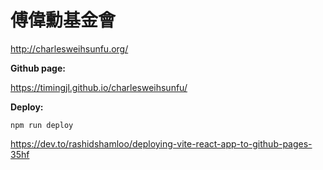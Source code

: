 # 傅偉勳基金會

http://charlesweihsunfu.org/

**Github page:**

https://timingjl.github.io/charlesweihsunfu/

**Deploy:**

```
npm run deploy
```

https://dev.to/rashidshamloo/deploying-vite-react-app-to-github-pages-35hf
